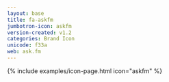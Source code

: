 ```yaml
---
layout: base
title: fa-askfm
jumbotron-icon: askfm
version-created: v1.2
categories: Brand Icon
unicode: f33a
web: ask.fm
---
```


{% include examples/icon-page.html icon="askfm" %}

